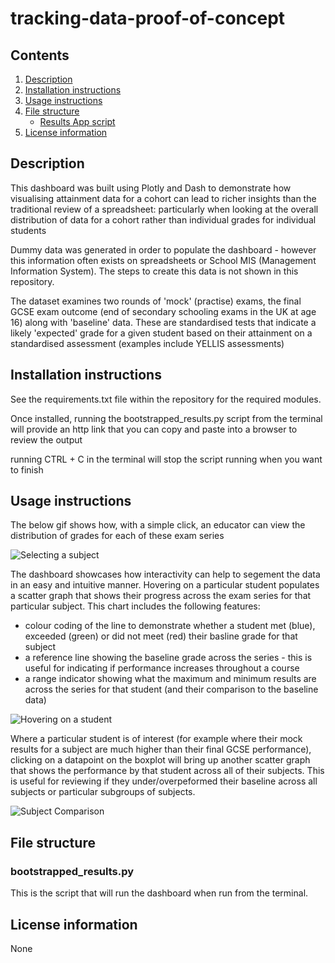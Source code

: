 # tracking-data-proof-of-concept

## Contents
1. [Description](#description)
1. [Installation instructions](#installation-instructions)
1. [Usage instructions](#usage-instructions)
1. [File structure](#file-structure)
    - [Results App script](#)
1. [License information](#license-information)

## Description

This dashboard was built using Plotly and Dash to demonstrate how visualising attainment data for a cohort can lead to richer insights than the traditional review of a spreadsheet: particularly when looking at the overall distribution of data for a cohort rather than individual grades for individual students

Dummy data was generated in order to populate the dashboard - however this information often exists on spreadsheets or School MIS (Management Information System). The steps to create this data is not shown in this repository.

The dataset examines two rounds of 'mock' (practise) exams, the final GCSE exam outcome (end of secondary schooling exams in the UK at age 16) along with 'baseline' data. These are standardised tests that indicate a likely 'expected' grade for a given student based on their attainment on a standardised assessment (examples include YELLIS assessments)

## Installation instructions

See the requirements.txt file within the repository for the required modules.

Once installed, running the bootstrapped_results.py script from the terminal will provide an http link that you can copy and paste into a browser to review the output

running CTRL + C in the terminal will stop the script running when you want to finish

## Usage instructions

The below gif shows how, with a simple click, an educator can view the distribution of grades for each of these exam series

![Selecting a subject](Images/Menu-Select.gif)

The dashboard showcases how interactivity can help to segement the data in an easy and intuitive manner. Hovering on a particular student populates a scatter graph that shows their progress across the exam series for that particular subject. This chart includes the following features:
- colour coding of the line to demonstrate whether a student met (blue), exceeded (green) or did not meet (red) their basline grade for that subject
- a reference line showing the baseline grade across the series - this is useful for indicating if performance increases throughout a course
- a range indicator showing what the maximum and minimum results are across the series for that student (and their comparison to the baseline data)

![Hovering on a student](Images/Hover.gif)

Where a particular student is of interest (for example where their mock results for a subject are much higher than their final GCSE performance), clicking on a datapoint on the boxplot will bring up another scatter graph that shows the performance by that student across all of their subjects. This is useful for reviewing if they under/overpeformed their baseline across all subjects or particular subgroups of subjects.

![Subject Comparison](Images/Comparisonsmov.gif)


## File structure

### bootstrapped_results.py 
This is the script that will run the dashboard when run from the terminal.


## License information

None